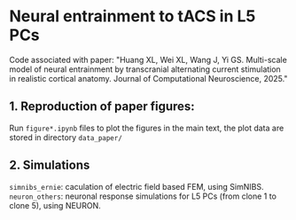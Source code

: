 # Neural entrainment to tACS in L5 PCs

Code associated with paper: "Huang XL, Wei XL, Wang J, Yi GS. Multi-scale model of neural entrainment by transcranial alternating current stimulation in realistic cortical anatomy. Journal of Computational Neuroscience, 2025."

## 1. Reproduction of paper figures:
Run `figure*.ipynb` files to plot the figures in the main text, the plot data are stored in directory `data_paper/`

## 2. Simulations
`simnibs_ernie`: caculation of electric field based FEM, using SimNIBS.
`neuron_others`: neuronal response simulations for L5 PCs (from clone 1 to clone 5), using NEURON.
